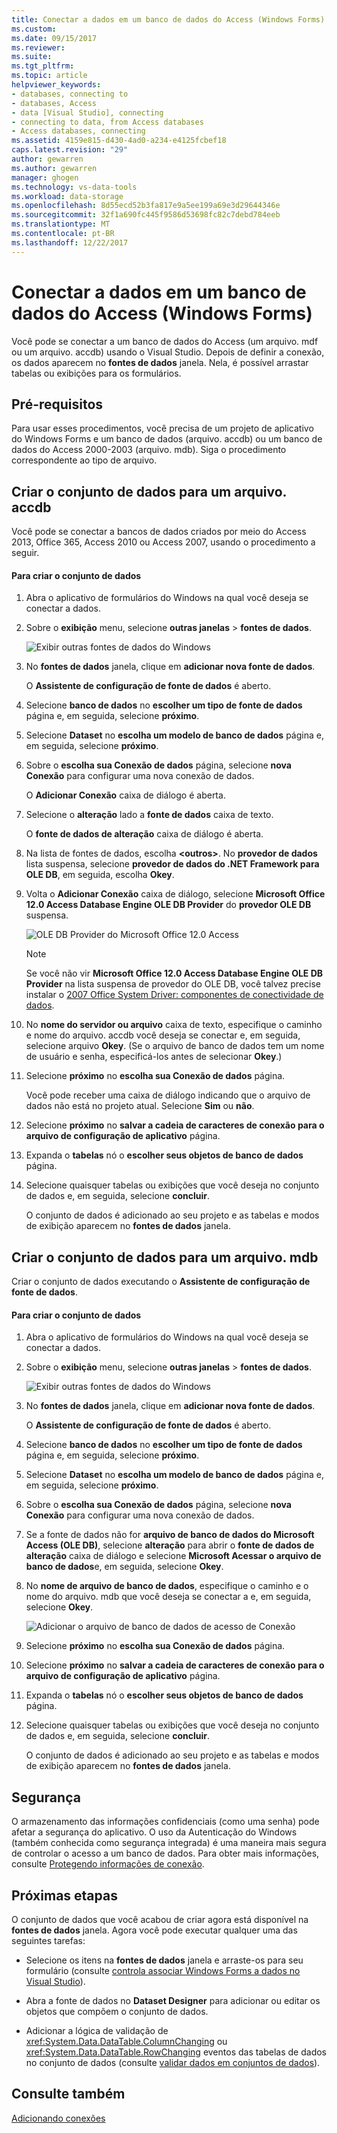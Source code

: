 ```yaml
---
title: Conectar a dados em um banco de dados do Access (Windows Forms) | Microsoft Docs
ms.custom: 
ms.date: 09/15/2017
ms.reviewer: 
ms.suite: 
ms.tgt_pltfrm: 
ms.topic: article
helpviewer_keywords:
- databases, connecting to
- databases, Access
- data [Visual Studio], connecting
- connecting to data, from Access databases
- Access databases, connecting
ms.assetid: 4159e815-d430-4ad0-a234-e4125fcbef18
caps.latest.revision: "29"
author: gewarren
ms.author: gewarren
manager: ghogen
ms.technology: vs-data-tools
ms.workload: data-storage
ms.openlocfilehash: 8d55ecd52b3fa817e9a5ee199a69e3d29644346e
ms.sourcegitcommit: 32f1a690fc445f9586d53698fc82c7debd784eeb
ms.translationtype: MT
ms.contentlocale: pt-BR
ms.lasthandoff: 12/22/2017
---
```

# <a name="connect-to-data-in-an-access-database-windows-forms"></a>Conectar a dados em um banco de dados do Access (Windows Forms)
Você pode se conectar a um banco de dados do Access (um arquivo. mdf ou um arquivo. accdb) usando o Visual Studio. Depois de definir a conexão, os dados aparecem no **fontes de dados** janela. Nela, é possível arrastar tabelas ou exibições para os formulários.   
  
## <a name="prerequisites"></a>Pré-requisitos  
 Para usar esses procedimentos, você precisa de um projeto de aplicativo do Windows Forms e um banco de dados (arquivo. accdb) ou um banco de dados do Access 2000-2003 (arquivo. mdb). Siga o procedimento correspondente ao tipo de arquivo.  
  
## <a name="creating-the-dataset-for-an-accdb-file"></a>Criar o conjunto de dados para um arquivo. accdb  
 Você pode se conectar a bancos de dados criados por meio do Access 2013, Office 365, Access 2010 ou Access 2007, usando o procedimento a seguir.  
  
#### <a name="to-create-the-dataset"></a>Para criar o conjunto de dados  
  
1.  Abra o aplicativo de formulários do Windows na qual você deseja se conectar a dados.  
  
2.  Sobre o **exibição** menu, selecione **outras janelas** > **fontes de dados**.  
  
     ![Exibir outras fontes de dados do Windows](../data-tools/media/viewdatasources.png "ViewDataSources")  
  
3.  No **fontes de dados** janela, clique em **adicionar nova fonte de dados**.  

     O **Assistente de configuração de fonte de dados** é aberto.  
  
4.  Selecione **banco de dados** no **escolher um tipo de fonte de dados** página e, em seguida, selecione **próximo**.  
  
5.  Selecione **Dataset** no **escolha um modelo de banco de dados** página e, em seguida, selecione **próximo**.  
  
6.  Sobre o **escolha sua Conexão de dados** página, selecione **nova Conexão** para configurar uma nova conexão de dados.  

     O **Adicionar Conexão** caixa de diálogo é aberta.  
  
7.  Selecione o **alteração** lado a **fonte de dados** caixa de texto.

     O **fonte de dados de alteração** caixa de diálogo é aberta.  
  
8.  Na lista de fontes de dados, escolha  **\<outros\>**. No **provedor de dados** lista suspensa, selecione **provedor de dados do .NET Framework para OLE DB**, em seguida, escolha **Okey**.  

9. Volta o **Adicionar Conexão** caixa de diálogo, selecione **Microsoft Office 12.0 Access Database Engine OLE DB Provider** do **provedor OLE DB** suspensa.  
  
     ![OLE DB Provider do Microsoft Office 12.0 Access](../data-tools/media/dataoledbprovideroffice12access.png "dataOLEDBProviderOffice12Access")  

     > [!NOTE]
     >  Se você não vir **Microsoft Office 12.0 Access Database Engine OLE DB Provider** na lista suspensa de provedor do OLE DB, você talvez precise instalar o [2007 Office System Driver: componentes de conectividade de dados](https://www.microsoft.com/download/confirmation.aspx?id=23734).
  
9. No **nome do servidor ou arquivo** caixa de texto, especifique o caminho e nome do arquivo. accdb você deseja se conectar e, em seguida, selecione arquivo **Okey**. (Se o arquivo de banco de dados tem um nome de usuário e senha, especificá-los antes de selecionar **Okey**.)    
  
10. Selecione **próximo** no **escolha sua Conexão de dados** página.  

     Você pode receber uma caixa de diálogo indicando que o arquivo de dados não está no projeto atual. Selecione **Sim** ou **não**.
  
11. Selecione **próximo** no **salvar a cadeia de caracteres de conexão para o arquivo de configuração de aplicativo** página.  
  
12. Expanda o **tabelas** nó o **escolher seus objetos de banco de dados** página.  
  
13. Selecione quaisquer tabelas ou exibições que você deseja no conjunto de dados e, em seguida, selecione **concluir**.  
  
     O conjunto de dados é adicionado ao seu projeto e as tabelas e modos de exibição aparecem no **fontes de dados** janela.  
  
## <a name="creating-the-dataset-for-an-mdb-file"></a>Criar o conjunto de dados para um arquivo. mdb  
 Criar o conjunto de dados executando o **Assistente de configuração de fonte de dados**.  
  
#### <a name="to-create-the-dataset"></a>Para criar o conjunto de dados  
  
1.  Abra o aplicativo de formulários do Windows na qual você deseja se conectar a dados.  
  
2.  Sobre o **exibição** menu, selecione **outras janelas** > **fontes de dados**.  
  
     ![Exibir outras fontes de dados do Windows](../data-tools/media/viewdatasources.png "ViewDataSources")  
  
3.  No **fontes de dados** janela, clique em **adicionar nova fonte de dados**.  

     O **Assistente de configuração de fonte de dados** é aberto.
  
4.  Selecione **banco de dados** no **escolher um tipo de fonte de dados** página e, em seguida, selecione **próximo**.  
  
5.  Selecione **Dataset** no **escolha um modelo de banco de dados** página e, em seguida, selecione **próximo**.  
  
6.  Sobre o **escolha sua Conexão de dados** página, selecione **nova Conexão** para configurar uma nova conexão de dados.  
  
7.  Se a fonte de dados não for **arquivo de banco de dados do Microsoft Access (OLE DB)**, selecione **alteração** para abrir o **fonte de dados de alteração** caixa de diálogo e selecione **Microsoft Acessar o arquivo de banco de dados**e, em seguida, selecione **Okey**.  
  
8.  No **nome de arquivo de banco de dados**, especifique o caminho e o nome do arquivo. mdb que você deseja se conectar a e, em seguida, selecione **Okey**.  
  
     ![Adicionar o arquivo de banco de dados de acesso de Conexão](../data-tools/media/dataaddconnectionaccessmdb.png "dataAddConnectionAccessMDB")  
  
9. Selecione **próximo** no **escolha sua Conexão de dados** página.  
  
10. Selecione **próximo** no **salvar a cadeia de caracteres de conexão para o arquivo de configuração de aplicativo** página.  
  
11. Expanda o **tabelas** nó o **escolher seus objetos de banco de dados** página.  
  
12. Selecione quaisquer tabelas ou exibições que você deseja no conjunto de dados e, em seguida, selecione **concluir**.  
  
     O conjunto de dados é adicionado ao seu projeto e as tabelas e modos de exibição aparecem no **fontes de dados** janela.  
  
## <a name="security"></a>Segurança  
 O armazenamento das informações confidenciais (como uma senha) pode afetar a segurança do aplicativo. O uso da Autenticação do Windows (também conhecida como segurança integrada) é uma maneira mais segura de controlar o acesso a um banco de dados. Para obter mais informações, consulte [Protegendo informações de conexão](/dotnet/framework/data/adonet/protecting-connection-information).  
  
## <a name="next-steps"></a>Próximas etapas  
 O conjunto de dados que você acabou de criar agora está disponível na **fontes de dados** janela. Agora você pode executar qualquer uma das seguintes tarefas:  
  
-   Selecione os itens na **fontes de dados** janela e arraste-os para seu formulário (consulte [controla associar Windows Forms a dados no Visual Studio](../data-tools/bind-windows-forms-controls-to-data-in-visual-studio.md)).  
  
-   Abra a fonte de dados no **Dataset Designer** para adicionar ou editar os objetos que compõem o conjunto de dados.  
  
-   Adicionar a lógica de validação de <xref:System.Data.DataTable.ColumnChanging> ou <xref:System.Data.DataTable.RowChanging> eventos das tabelas de dados no conjunto de dados (consulte [validar dados em conjuntos de dados](../data-tools/validate-data-in-datasets.md)).  
  
## <a name="see-also"></a>Consulte também
[Adicionando conexões](../data-tools/add-new-connections.md)
